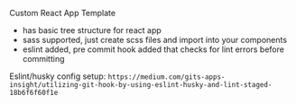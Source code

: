 Custom React App Template

- has basic tree structure for react app
- sass supported, just create scss files and import into your components
- eslint added, pre commit hook added that checks for lint errors before committing


Eslint/husky config setup: `https://medium.com/gits-apps-insight/utilizing-git-hook-by-using-eslint-husky-and-lint-staged-18b6f6f60f1e`
